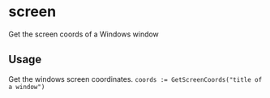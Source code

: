 # screen
Get the screen coords of a Windows window

## Usage

Get the windows screen coordinates.
`coords := GetScreenCoords("title of a window")`
